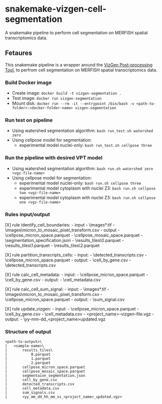 # snakemake-vizgen-cell-segmentation
A snakemake pipeline to perform cell segmentation on MERFISH spatial transcriptomics data.

## Fetaures
This snakemake pipeline is a wrapper around the [VizGen Post-processing Tool](https://vizgen.github.io/vizgen-postprocessing/index.html),
to perfrom cell segmentation on MERFISH spatial transcriptomics data.

### Build Docker image
- Create image: `docker build -t vizgen-segmentation .`
- Test image: `docker run vizgen-segmentation`
- Mount disk: `docker run --rm -it --entrypoint /bin/bash -v <path-to-folder>:<docker-folder-name> vizgen-segmentation`

### Run test on pipeline

- Using watershed segmentation algorithm: `bash run_test.sh watershed zero`
- Using cellpose model for segmentation:
    - experimental model nuclei-only: `bash run_test.sh cellpose three`


### Run the pipeline with desired VPT model

- Using watershed segmentation algorithm: `bash run.sh watershed zero <vgz-file-name>`
- Using cellpose model for segmentation:
    - experimental model nuclei-only: `bash run.sh cellpose three `
    - experimental model cytoplasm with nuclei Z3: `bash run.sh cellpose two <vgz-file-name>`
    - experimental model cytoplasm with nuclei Z3: `bash run.sh cellpose one <vgz-file-name>`


### Rules input/output
[X] rule identify_cell_boundaries:
    - input
        - <path-to-raw-sample>\images\*.tif
        - <path-to-raw-samples>\images\micron_to_mosaic_pixel_transform.csv
    - output
        - <path-to-output-folder>\cellpose_micron_space.parquet
        - <path-to-output-folder>\cellpose_mosaic_space.parquet
        - <path-to-output-folder>\segmentation_specification.json
        - <path-to-output-folder>\results_tiles\0.parquet
        - <path-to-output-folder>\results_tiles\1.parquet
        - <path-to-output-folder>\results_tiles\2.parquet

[X] rule partition_transcripts_cells:
    - input:
        - <path-to-raw-samples>\detected_transcripts.csv
        - <path-to-output-folder>\cellpose_micron_space.parquet
    - output:
        - <path-to-output-folder>\cell_by_gene.csv
        - <path-to-output-folder>\detected_transcripts.csv

[X] rule calc_cell_metadata:
    - input:
        - <path-to-output-folder>\cellpose_micron_space.parquet
        - <path-to-output-folder>\cell_by_gene.csv
    - output:
        - <path-to-output-folder>\cell_metadata.csv

[X] rule calc_cell_sum_signal:
    - input:
        - <path-to-raw-sample>\images\*.tif
        - <path-to-raw-samples>\images\micron_to_mosaic_pixel_transform.csv
        - <path-to-output-folder>\cellpose_micron_space.parquet
    - output:
        - <path-to-output-folder>\sum_signal.csv

[X] rule update_vizgen:
    - input:
        - <path-to-output-folder>\cellpose_micron_space.parquet
        - <path-to-output-folder>\cell_by_gene.csv
        - <path-to-output-folder>\cell_metadata.csv
        - <path-to-raw-sample>\<project_name>-vizgen-file.vgz
    - output:
        - <path-to-output-folder>\yy-mm-dd_<project_name>updated.vgz

### Structure of output
    <path-to-output>\
    |   <sample-name>\
    |       results_tiles\
    |           0.parquet
    |           1.parquet
    |           2.parquet
    |       cellpose_micron_space.parquet
    |       cellpose_mosaic_space.parquet
    |       segmentaion_segmentation.json
    |       cell_by_gene.csv
    |       detected_transcripts.csv
    |       cell_metadata.csv
    |       sum_signals.csv
    |       <yy_mm_dd_hh_mm_ss_<project_name>_updated.vgz>
